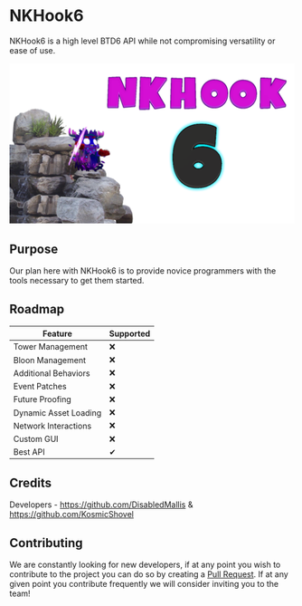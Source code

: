 # NKHook6
NKHook6 is a high level BTD6 API while not compromising versatility or ease of use.

![](https://raw.githubusercontent.com/NKHook/NKHook6/main/NKHook.png)

## Purpose
Our plan here with NKHook6 is to provide novice programmers with the tools necessary to get them started.

## Roadmap
|Feature|Supported|
|-------|---------|
|Tower Management|❌|
|Bloon Management|❌|
|Additional Behaviors|❌|
|Event Patches|❌|
|Future Proofing|❌|
|Dynamic Asset Loading|❌|
|Network Interactions|❌|
|Custom GUI|❌|
|Best API|✔|

## Credits
Developers - https://github.com/DisabledMallis & https://github.com/KosmicShovel

## Contributing
We are constantly looking for new developers, if at any point you wish to contribute to the project you can do so by creating a [Pull Request](https://docs.github.com/en/free-pro-team@latest/github/collaborating-with-issues-and-pull-requests/about-pull-requests). If at any given point you contribute frequently we will consider inviting you to the team!
